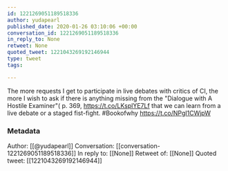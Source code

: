 ```yaml
---
id: 1221269051189518336
author: yudapearl
published_date: 2020-01-26 03:10:06 +00:00
conversation_id: 1221269051189518336
in_reply_to: None
retweet: None
quoted_tweet: 1221043269192146944
type: tweet
tags:

---
```


The more requests I get to participate in live debates with critics of CI, the more I wish to ask if there is anything missing from the "Dialogue with A Hostile Examiner"( p. 369, https://t.co/LKsplYE7Lf that we can learn from a live debate or a staged fist-fight. #Bookofwhy https://t.co/NPgI1CWjpW

### Metadata

Author: [[@yudapearl]]
Conversation: [[conversation-1221269051189518336]]
In reply to: [[None]]
Retweet of: [[None]]
Quoted tweet: [[1221043269192146944]]
